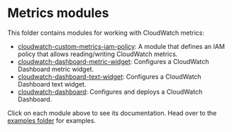 # Metrics modules

This folder contains modules for working with CloudWatch metrics:

* [cloudwatch-custom-metrics-iam-policy](./cloudwatch-custom-metrics-iam-policy): A module that defines
  an IAM policy that allows reading/writing CloudWatch metrics.
* [cloudwatch-dashboard-metric-widget](./cloudwatch-dashboard-metric-widget): Configures a CloudWatch Dashboard metric widget.
* [cloudwatch-dashboard-text-widget](./cloudwatch-dashboard-text-widget): Configures a CloudWatch Dashboard text widget.
* [cloudwatch-dashboard](./cloudwatch-dashboard): Configures and deploys a CloudWatch Dashboard.

Click on each module above to see its documentation. Head over to the [examples folder](/examples) for examples.
